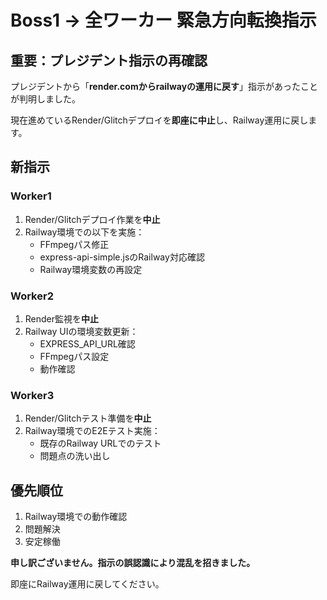 # Boss1 → 全ワーカー 緊急方向転換指示

## 重要：プレジデント指示の再確認

プレジデントから「**render.comからrailwayの運用に戻す**」指示があったことが判明しました。

現在進めているRender/Glitchデプロイを**即座に中止**し、Railway運用に戻します。

## 新指示

### Worker1
1. Render/Glitchデプロイ作業を**中止**
2. Railway環境での以下を実施：
   - FFmpegパス修正
   - express-api-simple.jsのRailway対応確認
   - Railway環境変数の再設定

### Worker2  
1. Render監視を**中止**
2. Railway UIの環境変数更新：
   - EXPRESS_API_URL確認
   - FFmpegパス設定
   - 動作確認

### Worker3
1. Render/Glitchテスト準備を**中止**
2. Railway環境でのE2Eテスト実施：
   - 既存のRailway URLでのテスト
   - 問題点の洗い出し

## 優先順位
1. Railway環境での動作確認
2. 問題解決
3. 安定稼働

**申し訳ございません。指示の誤認識により混乱を招きました。**

即座にRailway運用に戻してください。